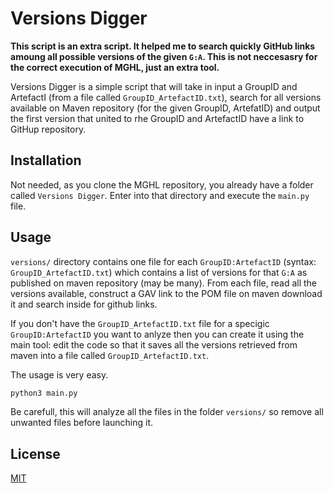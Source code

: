 # Versions Digger

**This script is an extra script. It helped me to search quickly GitHub links amoung all possible versions of the given `G:A`. This is not neccesasry for the correct execution of MGHL, just an extra tool.**

Versions Digger is a simple script that will take in input a GroupID and ArtefactI (from a file called `GroupID_ArtefactID.txt`), search for all versions available on Maven repository (for the given GroupID, ArtefatID) and output the first version that united to rhe GroupID and ArtefactID have a link to GitHup repository.

## Installation
Not needed, as you clone the MGHL repository, you already have a folder called `Versions Digger`. Enter into that directory and execute the `main.py` file.


## Usage
`versions/` directory contains one file for each `GroupID:ArtefactID` (syntax: `GroupID_ArtefactID.txt`) which contains a list of versions for that `G:A` as published on maven repository (may be many). From each file, read all the versions available, construct a GAV link to the POM file on maven download it and search inside for github links.

If you don't have the `GroupID_ArtefactID.txt` file for a specigic `GroupID:ArtefactID` you want to anlyze then you can create it using the main tool: edit the code so that it saves all the versions retrieved from maven into a file called `GroupID_ArtefactID.txt`.
 
The usage is very easy.

```bash
python3 main.py 
```
Be carefull, this will analyze all the files in the folder `versions/` so remove all unwanted files before launching it.

## License

[MIT](https://choosealicense.com/licenses/mit/)
